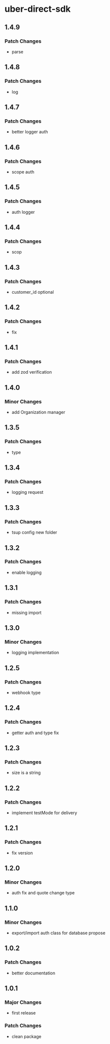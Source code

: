 # uber-direct-sdk

## 1.4.9

### Patch Changes

- parse

## 1.4.8

### Patch Changes

- log

## 1.4.7

### Patch Changes

- better logger auth

## 1.4.6

### Patch Changes

- scope auth

## 1.4.5

### Patch Changes

- auth logger

## 1.4.4

### Patch Changes

- scop

## 1.4.3

### Patch Changes

- customer_id optional

## 1.4.2

### Patch Changes

- fix

## 1.4.1

### Patch Changes

- add zod verification

## 1.4.0

### Minor Changes

- add Organization manager

## 1.3.5

### Patch Changes

- type

## 1.3.4

### Patch Changes

- logging request

## 1.3.3

### Patch Changes

- tsup config new folder

## 1.3.2

### Patch Changes

- enable logging

## 1.3.1

### Patch Changes

- missing import

## 1.3.0

### Minor Changes

- logging implementation

## 1.2.5

### Patch Changes

- webhook type

## 1.2.4

### Patch Changes

- getter auth and type fix

## 1.2.3

### Patch Changes

- size is a string

## 1.2.2

### Patch Changes

- implement testMode for delivery

## 1.2.1

### Patch Changes

- fix version

## 1.2.0

### Minor Changes

- auth fix and quote change type

## 1.1.0

### Minor Changes

- export/import auth class for database propose

## 1.0.2

### Patch Changes

- better documentation

## 1.0.1

### Major Changes

- first release

### Patch Changes

- clean package
